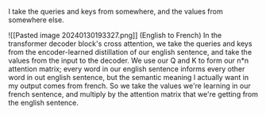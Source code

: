 
I take the queries and keys from somewhere, and the values from somewhere else.

![[Pasted image 20240130193327.png]]
(English to French) In the transformer decoder block's cross attention, we take the queries and keys from the encoder-learned distillation of our english sentence, and take the values from the input to the decoder. We use our Q and K to form our n\*n attention matrix; every word in our english sentence informs every other word in out english sentence, but the semantic meaning I actually want in my output comes from french. So we take the values we're learning in our french sentence, and multiply by the attention matrix that we're getting from the english sentence.



